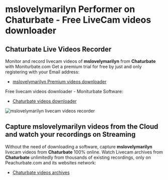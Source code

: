 # mslovelymarilyn Performer on Chaturbate - Free LiveCam videos downloader

## Chaturbate Live Videos Recorder

Monitor and record livecam videos of **mslovelymarilyn** from **Chaturbate** with Moniturbate.com
Get a premium trial for free by just and only registering with your Email address:
* [mslovelymarilyn Premium videos downloader](https://moniturbate.com/request-demo-licence-key.html)

Free livecam videos downloader - Moniturbate Software:
* [Chaturbate videos downloader](https://moniturbate.com/moniturbate-download-software.html)

![mslovelymarilyn livecam videos recorder](https://peachurnet.com/templates/moniturbate-software.png)


## Capture mslovelymarilyn videos from the Cloud and watch your recordings on Streaming

Without the need of downloading a software, capture **mslovelymarilyn** livecam videos from **Chaturbate** 100% online.
Watch Livecam archives from **Chaturbate** unlimitedly from thousands of existing recordings, only on Peachurbate.com and its websites network:
* [Chaturbate videos archives](https://peachurnet.com/)